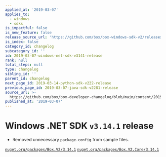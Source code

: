 ```yaml
---
applied_at: '2019-03-07'
applies_to:
  - windows
  - sdks
is_impactful: false
is_new_feature: false
release_source_url: 'https://github.com/box/box-windows-sdk-v2/releases/tag/v3.14.1'
is_index: false
category_id: changelog
subcategory_id: ''
id: 2019-03-07-windows-net-sdk-v3141-release
rank: null
total_steps: null
type: changelog
sibling_id: ''
parent_id: changelog
next_page_id: 2019-03-14-python-sdk-v222-release
previous_page_id: 2019-03-07-java-sdk-v2281-release
source_url: >-
  https://github.com/box/box-developer-changelog/blob/main/content/2019/03-07-windows-net-sdk-v3141-release.md
published_at: '2019-03-07'
---
```

# Windows .NET SDK `v3.14.1` release

* Removed unnecessary `package.config` from sample files.

[`nuget.org/packages/Box.V2/3.14.1`](https://www.nuget.org/packages/Box.V2/3.14.1)
[`nuget.org/packages/Box.V2.Core/3.14.1`](https://www.nuget.org/packages/Box.V2.Core/3.14.1)
